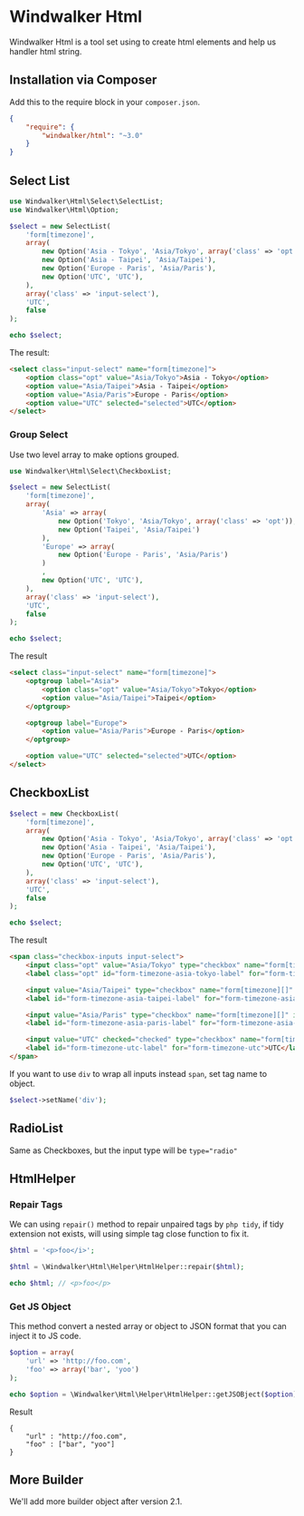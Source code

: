 # Windwalker Html

Windwalker Html is a tool set using to create html elements and help us handler html string.

## Installation via Composer

Add this to the require block in your `composer.json`.

``` json
{
    "require": {
        "windwalker/html": "~3.0"
    }
}
```

## Select List

``` php
use Windwalker\Html\Select\SelectList;
use Windwalker\Html\Option;

$select = new SelectList(
    'form[timezone]',
    array(
        new Option('Asia - Tokyo', 'Asia/Tokyo', array('class' => 'opt')),
        new Option('Asia - Taipei', 'Asia/Taipei'),
        new Option('Europe - Paris', 'Asia/Paris'),
        new Option('UTC', 'UTC'),
    ),
    array('class' => 'input-select'),
    'UTC',
    false
);

echo $select;
```

The result:

``` html
<select class="input-select" name="form[timezone]">
	<option class="opt" value="Asia/Tokyo">Asia - Tokyo</option>
	<option value="Asia/Taipei">Asia - Taipei</option>
	<option value="Asia/Paris">Europe - Paris</option>
	<option value="UTC" selected="selected">UTC</option>
</select>
```

### Group Select

Use two level array to make options grouped.

``` php
use Windwalker\Html\Select\CheckboxList;

$select = new SelectList(
    'form[timezone]',
    array(
        'Asia' => array(
            new Option('Tokyo', 'Asia/Tokyo', array('class' => 'opt')),
            new Option('Taipei', 'Asia/Taipei')
        ),
        'Europe' => array(
            new Option('Europe - Paris', 'Asia/Paris')
        )
        ,
        new Option('UTC', 'UTC'),
    ),
    array('class' => 'input-select'),
    'UTC',
    false
);

echo $select;
```

The result

``` html
<select class="input-select" name="form[timezone]">
	<optgroup label="Asia">
		<option class="opt" value="Asia/Tokyo">Tokyo</option>
		<option value="Asia/Taipei">Taipei</option>
	</optgroup>

	<optgroup label="Europe">
		<option value="Asia/Paris">Europe - Paris</option>
	</optgroup>

	<option value="UTC" selected="selected">UTC</option>
</select>
```

## CheckboxList

``` php
$select = new CheckboxList(
    'form[timezone]',
    array(
        new Option('Asia - Tokyo', 'Asia/Tokyo', array('class' => 'opt')),
        new Option('Asia - Taipei', 'Asia/Taipei'),
        new Option('Europe - Paris', 'Asia/Paris'),
        new Option('UTC', 'UTC'),
    ),
    array('class' => 'input-select'),
    'UTC',
    false
);

echo $select;
```

The result

``` html
<span class="checkbox-inputs input-select">
	<input class="opt" value="Asia/Tokyo" type="checkbox" name="form[timezone][]" id="form-timezone-asia-tokyo" />
	<label class="opt" id="form-timezone-asia-tokyo-label" for="form-timezone-asia-tokyo">Asia - Tokyo</label>

	<input value="Asia/Taipei" type="checkbox" name="form[timezone][]" id="form-timezone-asia-taipei" />
	<label id="form-timezone-asia-taipei-label" for="form-timezone-asia-taipei">Asia - Taipei</label>

	<input value="Asia/Paris" type="checkbox" name="form[timezone][]" id="form-timezone-asia-paris" />
	<label id="form-timezone-asia-paris-label" for="form-timezone-asia-paris">Europe - Paris</label>

	<input value="UTC" checked="checked" type="checkbox" name="form[timezone][]" id="form-timezone-utc" />
	<label id="form-timezone-utc-label" for="form-timezone-utc">UTC</label>
</span>
```

If you want to use `div` to wrap all inputs instead `span`, set tag name to object.

``` php
$select->setName('div');
```

## RadioList

Same as Checkboxes, but the input type will be `type="radio"`

## HtmlHelper

### Repair Tags

We can using `repair()` method to repair unpaired tags by `php tidy`, if tidy extension not exists, will using simple tag close function to fix it.

``` php
$html = '<p>foo</i>';

$html = \Windwalker\Html\Helper\HtmlHelper::repair($html);

echo $html; // <p>foo</p>
```

### Get JS Object

This method convert a nested array or object to JSON format that you can inject it to JS code.

``` php
$option = array(
    'url' => 'http://foo.com',
    'foo' => array('bar', 'yoo')
);

echo $option = \Windwalker\Html\Helper\HtmlHelper::getJSOBject($option);
```

Result

```
{
    "url" : "http://foo.com",
    "foo" : ["bar", "yoo"]
}
```

## More Builder

We'll add more builder object after version 2.1.
